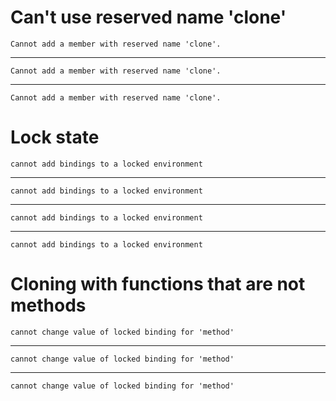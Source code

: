 # Can't use reserved name 'clone'

    Cannot add a member with reserved name 'clone'.

---

    Cannot add a member with reserved name 'clone'.

---

    Cannot add a member with reserved name 'clone'.

# Lock state

    cannot add bindings to a locked environment

---

    cannot add bindings to a locked environment

---

    cannot add bindings to a locked environment

---

    cannot add bindings to a locked environment

# Cloning with functions that are not methods

    cannot change value of locked binding for 'method'

---

    cannot change value of locked binding for 'method'

---

    cannot change value of locked binding for 'method'

